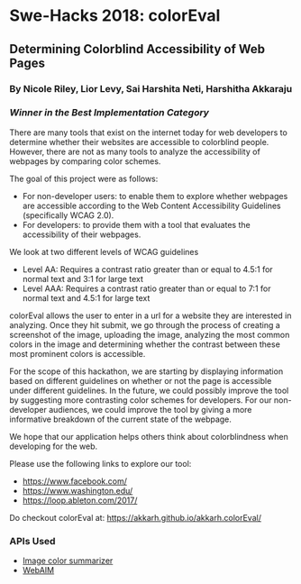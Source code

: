 # Swe-Hacks 2018: colorEval
## Determining Colorblind Accessibility of Web Pages
### By Nicole Riley, Lior Levy, Sai Harshita Neti, Harshitha Akkaraju

### _Winner in the Best Implementation Category_

There are many tools that exist on the internet today for web developers to determine whether their websites are accessible to colorblind people. However, there are not as many tools to analyze the accessibility of webpages by comparing color schemes.

The goal of this project were as follows:
* For non-developer users: to enable them to explore whether webpages are accessible according to the Web Content Accessibility Guidelines (specifically WCAG 2.0).
* For developers: to provide them with a tool that evaluates the accessibility of their webpages.

We look at two different levels of WCAG guidelines
* Level AA: Requires a contrast ratio greater than or equal to 4.5:1 for normal text and 3:1 for large text
* Level AAA: Requires a contrast ratio greater than or equal to  7:1 for normal text and 4.5:1 for large text

colorEval allows the user to enter in a url for a website they are interested in analyzing. Once they hit submit, we go through the process of creating a screenshot of the image, uploading the image, analyzing the most common colors in the image and determining whether the contrast between these most prominent colors is accessible.

For the scope of this hackathon, we are starting by displaying information based on different guidelines on whether or not the page is accessible under different guidelines. In the future, we could possibly improve the tool by suggesting more contrasting color schemes for developers. For our non-developer audiences, we could improve the tool by giving a more informative breakdown of the current state of the webpage. 

We hope that our application helps others think about colorblindness when developing for the web.

Please use the following links to explore our tool:
* https://www.facebook.com/
* https://www.washington.edu/
* https://loop.ableton.com/2017/

Do checkout colorEval at: https://akkarh.github.io/akkarh.colorEval/

### APIs Used
* [Image color summarizer](http://mkweb.bcgsc.ca/color-summarizer/)
* [WebAIM](https://webaim.org/resources/contrastchecker/)
